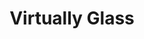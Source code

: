 ---
title: 'Virtually Glass'
desc: '
<p class="font--regular">Virtually Glass are specialist suppliers of polycarbonate glasses. We only supply the highest quality polycarbonate reusable glasses from leading manufacturers and we take much pride in offering our superb range at great prices.</p>'
tags:
  - Location::Church Crookham, Hampshire
  - Category::Other
header:
  src: header.jpg
  alt: Virtually Glass Header
logo: 
  src: logo.jpeg
  alt: Virtually Glass Logo
covidInfomation: '
<p class="font--regular">Find us online.</p>'
covidStatus:
  icon: success
  text: 'We are Open! Business As Usual.'
openingHours:
  monday: '0900 - 1800'
  tuesday: '0900 - 1800'
  wednesday: '0900 - 1800'
  thursday: '0900 - 1800'
  friday: '0900 - 1800'
  saturday: '0900 - 1800'
  sunday: 'Closed'
contactDetails:
  email: 'nichola@virtually-glass.co.uk'
  phone: '07432672377'
  website: 'https://www.virtually-glass.co.uk'
socialLinks:
  facebook: 'https://www.facebook.com/VirtuallyGlass'
  messenger: 'https://m.me/VirtuallyGlass'
  instagram: 'https://www.instagram.com/virtually_glass/'
ctaLink: 'https://www.virtually-glass.com'
metaDesc: 'Virtually Glass are specialist suppliers of polycarbonate glasses.'
---